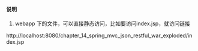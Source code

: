 #### 说明

1. webapp 下的文件，可以直接静态访问，比如要访问index.jsp，就访问链接

http://localhost:8080/chapter_14_spring_mvc_json_restful_war_exploded/index.jsp
